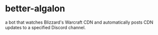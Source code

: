 # better-algalon

a bot that watches Blizzard's Warcraft CDN and automatically posts CDN updates to a specified Discord channel.
